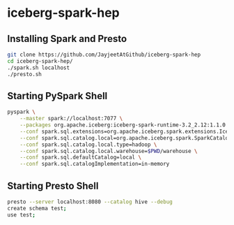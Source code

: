 # iceberg-spark-hep

## Installing Spark and Presto

```bash
git clone https://github.com/JayjeetAtGithub/iceberg-spark-hep
cd iceberg-spark-hep/
./spark.sh localhost
./presto.sh
```

## Starting PySpark Shell

```bash
pyspark \
    --master spark://localhost:7077 \
    --packages org.apache.iceberg:iceberg-spark-runtime-3.2_2.12:1.1.0 \
    --conf spark.sql.extensions=org.apache.iceberg.spark.extensions.IcebergSparkSessionExtensions \
    --conf spark.sql.catalog.local=org.apache.iceberg.spark.SparkCatalog \
    --conf spark.sql.catalog.local.type=hadoop \
    --conf spark.sql.catalog.local.warehouse=$PWD/warehouse \
    --conf spark.sql.defaultCatalog=local \
    --conf spark.sql.catalogImplementation=in-memory
```

## Starting Presto Shell

```bash
presto --server localhost:8080 --catalog hive --debug
create schema test;
use test;
```

